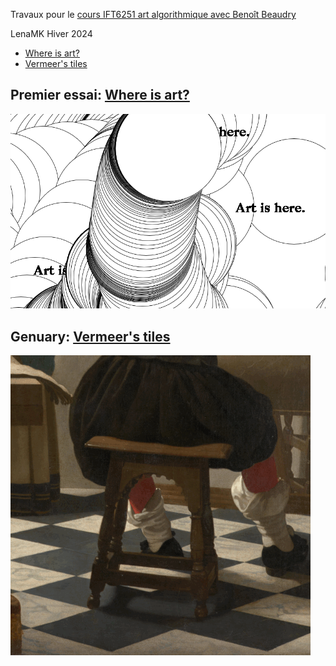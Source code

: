
Travaux pour le [cours IFT6251 art algorithmique avec Benoît Beaudry](https://github.com/rethread-studio/algorithmic-art-course)

LenaMK Hiver 2024

* [Where is art?](#where-is-art)
* [Vermeer's tiles](#genuary)




##  <a name='where-is-art'></a>Premier essai: [Where is art?](./where-is-art/)

![Capture d'écran du processus de création](./img/artIs.png)


##  <a name='genuary'></a>Genuary: [Vermeer's tiles](./vermeer/)

![Capture d'écran du processus de création](./img/vermeer.gif)